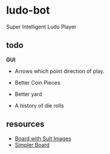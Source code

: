 
# ludo-bot

Super Intelligent Ludo Player

## todo

**GUI**

* Arrows which point direction of play.
* Better Coin Pieces
* Better yard

* A history of die rolls

## resources

* [Board with Suit Images](https://farhan169.deviantart.com/art/Ludo-178991381)
* [Simpler Board](https://markhal.deviantart.com/art/Ludo-Board-159778477)

